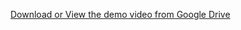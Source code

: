 [Download or View the demo video from Google Drive](https://drive.google.com/file/d/1FSExOzWKoHwhw1caJkaLNqkElAmMwHjx/view?usp=sharing)
